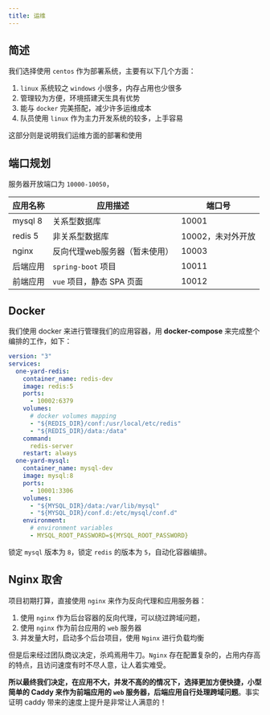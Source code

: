 ```yaml
---
title: 运维
---
```


## 简述

我们选择使用 `centos` 作为部署系统，主要有以下几个方面：

1. `linux` 系统较之 `windows` 小很多，内存占用也少很多
2. 管理较为方便，环境搭建天生具有优势
3. 能与 `docker`  完美搭配，减少许多运维成本
4. 队员使用 `linux` 作为主力开发系统的较多，上手容易

这部分则是说明我们运维方面的部署和使用

## 端口规划

服务器开放端口为 `10000-10050`，

| 应用名称 | 应用描述                      | 端口号            |
| -------- | ----------------------------- | ----------------- |
| mysql 8  | 关系型数据库                  | 10001             |
| redis 5  | 非关系型数据库                | 10002，未对外开放 |
| nginx    | 反向代理web服务器（暂未使用） | 10003             |
| 后端应用 | `spring-boot` 项目            | 10011             |
| 前端应用 | `vue` 项目，静态 SPA 页面     | 10012             |

## Docker

我们使用 docker 来进行管理我们的应用容器，用 **docker-compose** 来完成整个编排的工作，如下：

```yml
version: "3"
services:
  one-yard-redis:
    container_name: redis-dev
    image: redis:5
    ports: 
      - 10002:6379
    volumes: 
      # docker volumes mapping
      - "${REDIS_DIR}/conf:/usr/local/etc/redis"
      - "${REDIS_DIR}/data:/data"
    command: 
      redis-server
    restart: always
  one-yard-mysql:
    container_name: mysql-dev
    image: mysql:8
    ports:
      - 10001:3306
    volumes:
      - "${MYSQL_DIR}/data:/var/lib/mysql"
      - "${MYSQL_DIR}/conf.d:/etc/mysql/conf.d"
    environment:
      # environment variables
      - MYSQL_ROOT_PASSWORD=${MYSQL_ROOT_PASSWORD}
```

锁定 `mysql` 版本为 `8`，锁定 `redis` 的版本为 `5`，自动化容器编排。

## Nginx 取舍

项目初期打算，直接使用 `nginx` 来作为反向代理和应用服务器：

1. 使用 `nginx` 作为后台容器的反向代理，可以绕过跨域问题，
2. 使用 `nginx` 作为前台应用的 `web` 服务器
3. 并发量大时，启动多个后台项目，使用 `Nginx` 进行负载均衡

但是后来经过团队商议决定，杀鸡焉用牛刀。`Nginx` 存在配置复杂的，占用内存高的特点，且访问速度有时不尽人意，让人着实难受。

**所以最终我们决定，在应用不大，并发不高的的情况下，选择更加方便快捷，小型简单的 Caddy 来作为前端应用的 `web` 服务器，后端应用自行处理跨域问题**。事实证明 caddy 带来的速度上提升是非常让人满意的！

